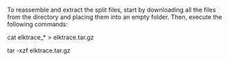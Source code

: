 To reassemble and extract the split files, start by downloading all the files from the directory and placing them into an empty folder. Then, execute the following commands:

cat elktrace_* > elktrace.tar.gz

tar -xzf elktrace.tar.gz
